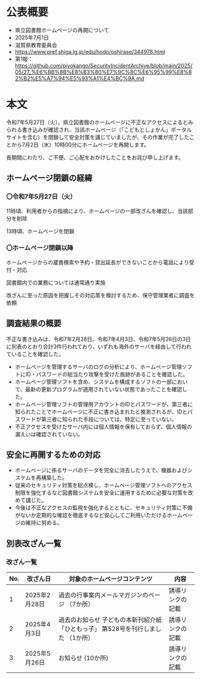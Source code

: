 # 公表概要
- 県立図書館ホームページの再開について
- 2025年7月1日
- 滋賀県教育委員会
- https://www.pref.shiga.lg.jp/edu/hodo/oshirase/344978.html
- 第1報：https://github.com/piyokango/SecurityIncidentArchive/blob/main/2025/05/27_%E6%BB%8B%E8%B3%80%E7%9C%8C%E6%95%99%E8%82%B2%E5%A7%94%E5%93%A1%E4%BC%9A.md

# 本文
令和7年5月27日（火）、県立図書館のホームページに不正なアクセスによるとみられる書き込みが確認され、当該ホームページ（「こどもとしょかん」ポータルサイトを含む）を閉鎖して安全対策を講じていましたが、その作業が完了したことから7月2日（水）10時00分にホームページを再開します。

長期間にわたり、ご不便、ご心配をおかけしたことをお詫び申し上げます。

## ホームページ閉鎖の経緯
### 〇令和7年5月27日（火）
11時頃、利用者からの指摘により、ホームページの一部改ざんを確認し、当該部分を削除

13時頃、ホームページを閉鎖
### 〇ホームページ閉鎖以降
ホームページからの蔵書検索や予約・貸出延長ができないことから電話により受付・対応

図書館内での業務については通常通り実施

改ざんに至った原因を把握しその対応策を検討するため、保守管理業者に調査を依頼

## 調査結果の概要
不正な書き込みは、令和7年2月28日、令和7年4月3日、令和7年5月26日の3日に別表のとおり合計3件行われており、いずれも海外のサーバを経由して行われていることを確認した。
- ホームページを管理するサーバのログの分析により、ホームページ管理ソフトにID・パスワードの総当たり攻撃を受けた痕跡があることを確認した。
- ホームページ管理ソフトを含め、システムを構成するソフトの一部において、最新の更新プログラムが適用されていない状態であったことを確認した。
- ホームページ管理ソフトの管理用アカウントのIDとパスワードが、第三者に知られたことでホームページに不正に書き込まれたと推測されるが、IDとパスワードが第三者に知られた手段については、特定に至っていない。
- 不正アクセスを受けたサーバ内には個人情報を保有しておらず、個人情報の漏えいは確認されていない。

## 安全に再開するための対応
- ホームページに係るサーバのデータを完全に消去したうえで、機器およびシステムを再構築した。
- 従来のセキュリティ対策を総点検し、ホームページ管理ソフトへのアクセス制限を強化するなど図書館システムを安全に運用するために必要な対策を改めて講じた。
- 今後は不正なアクセスの監視を強化するとともに、セキュリティ対策に不備がないか定期的な確認を徹底するなど安心してご利用いただけるホームページの維持に努める。

## 別表改ざん一覧
### 改ざん一覧
|No.|	改ざん日|対象のホームページコンテンツ|内容|
|---|---|---|---|
|1|2025年2月28日|過去の行事案内メールマガジンのページ （7か所） |誘導リンクの記載|
|2|2025年4月3日|過去のお知らせ 子どもの本新刊紹介紙「ひともっ子」 第528号を刊行しました （1か所） |誘導リンクの記載|
|3|2025年5月26日|お知らせ (10か所)|誘導リンクの記載|
